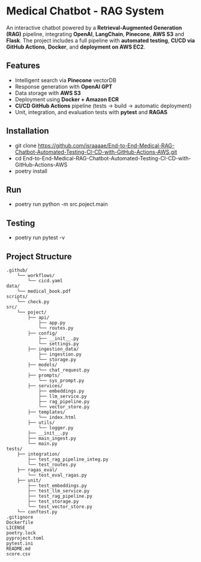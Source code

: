 # Medical Chatbot - RAG System
An interactive chatbot powered by a **Retrieval-Augmented Generation (RAG)** pipeline, integrating **OpenAI**, **LangChain**, **Pinecone**, **AWS S3** and **Flask**.
The project includes a full pipeline with **automated testing**, **CI/CD via GitHub Actions**, **Docker**, and **deployment on AWS EC2**.

## Features
- Intelligent search via **Pinecone** vectorDB
- Response generation with **OpenAI GPT**
- Data storage with **AWS S3**
- Deployment using **Docker + Amazon ECR**
- **CI/CD GitHub Actions** pipeline (tests → build → automatic deployment)
- Unit, integration, and evaluation tests with **pytest** and **RAGAS**

## Installation
- git clone https://github.com/israaaae/End-to-End-Medical-RAG-Chatbot-Automated-Testing-CI-CD-with-GitHub-Actions-AWS.git
- cd End-to-End-Medical-RAG-Chatbot-Automated-Testing-CI-CD-with-GitHub-Actions-AWS
- poetry install

## Run
- poetry run python -m src.poject.main

## Testing
- poetry run pytest -v

## Project Structure
```
.github/
    └── workflows/
        └── cicd.yaml
data/
    └── medical_book.pdf
scripts/
    └── check.py
src/
    └── poject/
        ├── api/
            ├── app.py
            └── routes.py
        ├── config/
            ├── __init__.py
            └── settings.py
        ├── ingestion_data/
            ├── ingestion.py
            └── storage.py
        ├── models/
            └── chat_request.py
        ├── prompts/
            └── sys_prompt.py
        ├── services/
            ├── embeddings.py
            ├── llm_service.py
            ├── rag_pipeline.py
            └── vector_store.py
        ├── templates/
            └── index.html
        ├── utils/
            └── logger.py
        ├── __init__.py
        ├── main_ingest.py
        └── main.py
tests/
    ├── integration/
        ├── test_rag_pipeline_integ.py
        └── test_routes.py
    ├── ragas_eval/
        └── test_eval_ragas.py
    ├── unit/
        ├── test_embeddings.py
        ├── test_llm_service.py
        ├── test_rag_pipeline.py
        ├── test_storage.py
        └── test_vector_store.py
    └── conftest.py
.gitignore
Dockerfile
LICENSE
poetry.lock
pyproject.toml
pytest.ini
README.md
score.csv
```